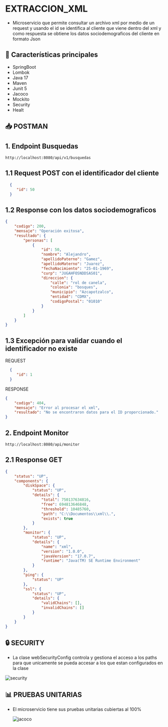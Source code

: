 
# EXTRACCION_XML

- Microservicio que permite consultar un archivo xml por medio de un request y usando
el id se identifica al cliente que viene dentro del xml y como respuesta se obtiene los datos
sociodemograficos del cliente en formato Json

## 🚀 Características principales

- SpringBoot
- Lombok
- Java 17
- Maven
- Junit 5
- Jacoco
- Mockito
- Security
- Healt
  

## 📥 POSTMAN
## 1. Endpoint Busquedas

    http://localhost:8080/api/v1/busquedas

## 1.1 Request POST con el identificador del cliente 
```json
  {
     "id": 50
  }
```

## 1.2 Response con los datos sociodemograficos
```json
{
    "codigo": 200,
    "mensaje": "Operación exitosa",
    "resultado": {
        "personas": [
            {
                "id": 50,
                "nombre": "Alejandro",
                "apellidoPaterno": "Gamez",
                "apellidoMaterno": "Juarez",
                "fechaNacimiento": "25-01-1969",
                "curp": "JUGAHFOSNDDSAS01",
                "direccion": {
                    "calle": "rol de canela",
                    "colonia": "bosques",
                    "municipio": "Azcapotzalco",
                    "entidad": "CDMX",
                    "codigoPostal": "01010"
                }
            }
        ]
    }
}
```
## 1.3 Excepción para validar cuando el identificador no existe 
REQUEST

```json
  {
     "id": 1
  }
```
RESPONSE
```json
{
    "codigo": 404,
    "mensaje": "Error al procesar el xml",
    "resultado": "No se encontraron datos para el ID proporcionado."
}
```

## 2. Endpoint Monitor

    http://localhost:8080/api/monitor

## 2.1 Response GET 

```json
{
    "status": "UP",
    "components": {
        "diskSpace": {
            "status": "UP",
            "details": {
                "total": 750137634816,
                "free": 694813646848,
                "threshold": 10485760,
                "path": "C:\\Documentos\\xml\\.",
                "exists": true
            }
        },
        "monitor": {
            "status": "UP",
            "details": {
                "name": "xml",
                "version": "1.0.0",
                "javaVersion": "17.0.7",
                "runtime": "Java(TM) SE Runtime Environment"
            }
        },
        "ping": {
            "status": "UP"
        },
        "ssl": {
            "status": "UP",
            "details": {
                "validChains": [],
                "invalidChains": []
            }
        }
    }
}
```
## 🔒 SECURITY
- La clase webSecurityConfig controla y gestiona el acceso a los paths para que
  unicamente se pueda accesar a los que estan configurados en la clase
  
![security](https://github.com/user-attachments/assets/b44d2bf4-c0c6-4448-a1f9-6b2cb862e0d5)

## 📊 PRUEBAS UNITARIAS
- El microservicio tiene sus pruebas unitarias cubiertas al 100%

  ![jacoco](https://github.com/user-attachments/assets/d43fe1a2-b090-4cce-ba23-cbdf95c9945c)

